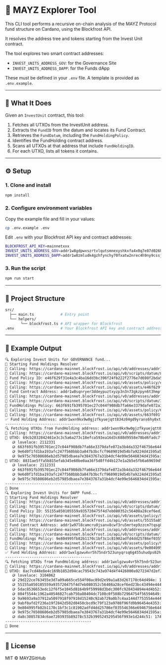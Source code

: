 # 🧠 MAYZ Explorer Tool

This CLI tool performs a recursive on-chain analysis of the MAYZ Protocol fund structure on Cardano, using the Blockfrost API.

It resolves the address tree and tokens starting from the Invest Unit contract.

The tool explores two smart contract addresses:

- `INVEST_UNITS_ADDRESS_GOV`: for the Governance Site
- `INVEST_UNITS_ADDRESS_DAPP`: for the Funds dApp

These must be defined in your `.env` file. A template is provided as `.env.example`.

---

## 🚀 What It Does

Given an `InvestUnit` contract, this tool:

1. Fetches all UTXOs from the InvestUnit address.
2. Extracts the `FundID` from the datum and locates its Fund Contract.
3. Retrieves the `FundDatum`, including the `FundHoldingPolicy`.
4. Identifies the FundHolding contract address.
5. Scans all UTXOs at that address that include `FundHoldingID`.
6. For each UTXO, lists all tokens it contains.

---

## ⚙️ Setup

### 1. Clone and install

```bash
npm install
```

### 2. Configure environment variables

Copy the example file and fill in your values:

```bash
cp .env.example .env
```

Edit `.env` with your Blockfrost API key and contract addresses:

```bash
BLOCKFROST_API_KEY=mainnetxxx
INVEST_UNITS_ADDRESS_GOV=addr1w8gdpwxszrtvlqutsmnexyshkxfa4x0q7e87d026hhdjljc2drj9d
INVEST_UNITS_ADDRESS_DAPP=addr1w8zmludk4gzhfynchy70fxatw2nrec4h9ny9cssjs5nsm4sh8heer
```

### 3. Run the script

```bash
npm run start
```

---

## 📁 Project Structure

```bash
src/
  ├── main.ts            # Entry point
  └── helpers/
       └── blockfrost.ts # API wrapper for Blockfrost
.env                     # Your Blockfrost API key and contract addresses
```

---

## 🧪 Example Output

```bash
🔍 Exploring Invest Units for GOVERNANCE fund...
🚀 Starting Fund Holdings Resolver
📡 Calling: https://cardano-mainnet.blockfrost.io/api/v0/addresses/addr1w8gdpwxszrtvlqutsmnexyshkxfa4x0q7e87d026hhdjljc2drj9d/utxos
📡 Calling: https://cardano-mainnet.blockfrost.io/api/v0/scripts/datum/8d8880922509b569eb811c0268346aac0ba32b9620aa2498f6ad6c2992aa293e
🔑 Fund Policy ID: e46f629f31e4a3c4ba16dd3bc396f24fb222f2776e7d698f2bda5018
📡 Calling: https://cardano-mainnet.blockfrost.io/api/v0/assets/policy/e46f629f31e4a3c4ba16dd3bc396f24fb222f2776e7d698f2bda5018
📡 Calling: https://cardano-mainnet.blockfrost.io/api/v0/assets/e46f629f31e4a3c4ba16dd3bc396f24fb222f2776e7d698f2bda501846756e644944/addresses
🏦 Fund Contract Address: addr1w8sqnryer3ddeypuztxyzp3n3n73gkzpyn6t3hmpfa3rj4cckmaks
📡 Calling: https://cardano-mainnet.blockfrost.io/api/v0/addresses/addr1w8sqnryer3ddeypuztxyzp3n3n73gkzpyn6t3hmpfa3rj4cckmaks/utxos
📡 Calling: https://cardano-mainnet.blockfrost.io/api/v0/scripts/datum/3658f61c83cff6879f5406ea53b81c37a1166670d38dcc69853d124cdf244d2b
🔐 FundHoldings Policy: 663f691fb395701ec27c044f908db7fa66e3379dafe072a3b4da332f
📡 Calling: https://cardano-mainnet.blockfrost.io/api/v0/assets/policy/663f691fb395701ec27c044f908db7fa66e3379dafe072a3b4da332f
📡 Calling: https://cardano-mainnet.blockfrost.io/api/v0/assets/663f691fb395701ec27c044f908db7fa66e3379dafe072a3b4da332f46756e64486f6c64696e67494430/addresses
✅ Fund Holding Address: addr1wxn9kx9w0gjzfkyuejqtt834z04gd9yrans6hy0xt5vunpslcg4j7
---------------------------------------
🔍 Fetching UTXOs from FundHolding address: addr1wxn9kx9w0gjzfkyuejqtt834z04gd9yrans6hy0xt5vunpslcg4j7
📡 Calling: https://cardano-mainnet.blockfrost.io/api/v0/addresses/addr1wxn9kx9w0gjzfkyuejqtt834z04gd9yrans6hy0xt5vunpslcg4j7/utxos
🔸 UTXO: 69cb2832842461e3c3c5a6a273c18efca593ea16d3c688d9558e78bd6fadc7f8#0
   🪙 lovelace: 2112331
   🪙 663f691fb395701ec27c044f908db7fa66e3379dafe072a3b4da332f46756e64486f6c64696e67494431: 1
   🪙 9e6d0f1fd1ba193afc247f560bbb3a847b3bcfcf9689019d54b7a9224d41595a5f4144415f4c51: 411497128110
   🪙 9e975c76508686eb2d57985dbaea7e3843767a31b4dcf4e99e5646834d41595a: 16459885124400
🔸 UTXO: 8831ae5ffa5b815efab345e60be0aa36f5d8ffd4b127e1a2b5e5fb6a69659d59#0
   🪙 lovelace: 2112331
   🪙 663f691fb395701ec27c044f908db7fa66e3379dafe072a3b4da332f46756e64486f6c64696e67494430: 1
   🪙 9e6d0f1fd1ba193afc247f560bbb3a847b3bcfcf9689019d54b7a9224d41595a5f4144415f4c51: 812587409940
   🪙 9e975c76508686eb2d57985dbaea7e3843767a31b4dcf4e99e5646834d41595a: 32503496397600
---------------------------------------
🏁 Done
🔍 Exploring Invest Units for DAPP fund...
🚀 Starting Fund Holdings Resolver
📡 Calling: https://cardano-mainnet.blockfrost.io/api/v0/addresses/addr1w8zmludk4gzhfynchy70fxatw2nrec4h9ny9cssjs5nsm4sh8heer/utxos
📡 Calling: https://cardano-mainnet.blockfrost.io/api/v0/scripts/datum/19e33226372c09c47dff59872e16fe43a168a10ea1b3f31b13d4cb02508fda73
🔑 Fund Policy ID: 55155a850105559a935720475f4d7eb080352c56408a28cef6ed23bc
📡 Calling: https://cardano-mainnet.blockfrost.io/api/v0/assets/policy/55155a850105559a935720475f4d7eb080352c56408a28cef6ed23bc
📡 Calling: https://cardano-mainnet.blockfrost.io/api/v0/assets/55155a850105559a935720475f4d7eb080352c56408a28cef6ed23bc46756e644944/addresses
🏦 Fund Contract Address: addr1w97l8camcru0jsanv8cwf3ru5mrtep9zzcm7tqsg8pcf4hsh3nufx
📡 Calling: https://cardano-mainnet.blockfrost.io/api/v0/addresses/addr1w97l8camcru0jsanv8cwf3ru5mrtep9zzcm7tqsg8pcf4hsh3nufx/utxos
📡 Calling: https://cardano-mainnet.blockfrost.io/api/v0/scripts/datum/191e52dbbeb2a0426bc07884a5cde068f9d7b029bdfbb5640477cc13e470fcfb
🔐 FundHoldings Policy: 9e804995fb82b1170c1bf3c1c81902adfd4dd25786ef035546366e69
📡 Calling: https://cardano-mainnet.blockfrost.io/api/v0/assets/policy/9e804995fb82b1170c1bf3c1c81902adfd4dd25786ef035546366e69
📡 Calling: https://cardano-mainnet.blockfrost.io/api/v0/assets/9e804995fb82b1170c1bf3c1c81902adfd4dd25786ef035546366e6946756e64486f6c64696e67494430/addresses
✅ Fund Holding Address: addr1wxlgzwu4vr5h75ndr523unyqrsq6g455uhudps02h403t4qkjud9l
---------------------------------------
🔍 Fetching UTXOs from FundHolding address: addr1wxlgzwu4vr5h75ndr523unyqrsq6g455uhudps02h403t4qkjud9l
📡 Calling: https://cardano-mainnet.blockfrost.io/api/v0/addresses/addr1wxlgzwu4vr5h75ndr523unyqrsq6g455uhudps02h403t4qkjud9l/utxos
🔸 UTXO: 8ac7cd48e8e4c169b1852d94cac79543c743a974d4f4426000a9272347d2ef34#0
   🪙 lovelace: 3104062
   🪙 29d222ce763455e3d7a09a665ce554f00ac89d2e99a1a83d267170c64d494e: 1048580100
   🪙 55155a850105559a935720475f4d7eb080352c56408a28cef6ed23bc43494e444558: 57936
   🪙 5dac8536653edc12f6f5e1045d8164b9f59998d3bdc300fc928434894e4d4b52: 6990534000
   🪙 804f5544c1962a40546827cab750a88404dc7108c0f588b72964754f56594649: 104858010
   🪙 9a9693a9a37912a5097918f97918d15240c92ab729a0b7c4aa144d7753554e444145: 1048580100
   🪙 9abf0afd2f236a19f2842d502d0450cbcd9c79f123a9708f96fd9b96454e4353: 69905340
   🪙 9e804995fb82b1170c1bf3c1c81902adfd4dd25786ef035546366e6946756e64486f6c64696e67494430: 1
   🪙 9e975c76508686eb2d57985dbaea7e3843767a31b4dcf4e99e5646834d41595a: 1747633500
   🪙 da8c30857834c6ae7203935b89278c532b3995245295456f993e1d244c51: 17476335
---------------------------------------
🏁 Done
```

---

## 📜 License

MIT © MAYZGitHub
